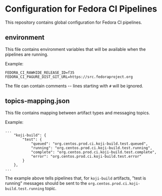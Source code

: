# Configuration for Fedora CI Pipelines

This repository contains global configuration for Fedora CI pipelines.

## environment

This file contains environment variables that will be available when the pipelines are running.

Example:
```
FEDORA_CI_RAWHIDE_RELEASE_ID=f35
FEDORA_CI_PAGURE_DIST_GIT_URL=https://src.fedoraproject.org
```

The file can contain comments -- lines starting with `#` will be ignored.

## topics-mapping.json

This file contains mapping between artifact types and messaging topics.

Example:
```
...
    "koji-build": {
        "test": {
            "queued": "org.centos.prod.ci.koji-build.test.queued",
            "running": "org.centos.prod.ci.koji-build.test.running",
            "complete": "org.centos.prod.ci.koji-build.test.complete",
            "error": "org.centos.prod.ci.koji-build.test.error"
        }
    },
...
```

The example above tells pipelines that, for `koji-build` artifacts, "test is running" messages should be sent to the `org.centos.prod.ci.koji-build.test.running` topic.
